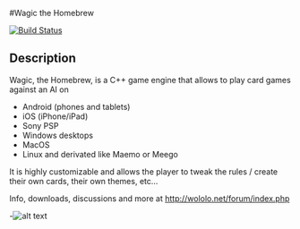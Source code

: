 #Wagic the Homebrew


[![Build Status](https://travis-ci.org/WagicProject/wagic.png?branch=master)](https://travis-ci.org/WagicProject/wagic)

## Description

Wagic, the Homebrew, is a C++ game engine that allows to play card games against an AI on
- Android (phones and tablets) 
- iOS (iPhone/iPad)
- Sony PSP
- Windows desktops 
- MacOS
- Linux and derivated like Maemo or Meego 

It is highly customizable and allows the player to tweak the rules / create their own cards, their own themes, etc... 


Info, downloads, discussions and more at http://wololo.net/forum/index.php

-![alt text](http://wololo.net/wagic/wp-content/uploads/2009/10/shop.jpg "Screenshot")
